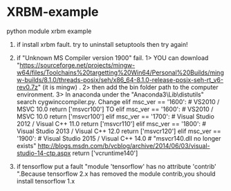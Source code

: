 # XRBM-example
python module xrbm example


1. if install xrbm fault. try to uninstall setuptools then try again!
2. if "Unknown MS Compiler version 1900" fail. 
  1> YOU can download "https://sourceforge.net/projects/mingw-w64/files/Toolchains%20targetting%20Win64/Personal%20Builds/mingw-builds/8.1.0/threads-posix/seh/x86_64-8.1.0-release-posix-seh-rt_v6-rev0.7z" (it is mingw) .
  2> then add the bin folder path to the computer environment.
  3> In anaconda under the "Anaconda3\Lib\distutils" search cygwinccompiler.py. Change 
        elif msc_ver == '1600':
        # VS2010 / MSVC 10.0
          return ['msvcr100']
    TO
        elif msc_ver == '1600':
            # VS2010 / MSVC 10.0
            return ['msvcr100']
        elif msc_ver == '1700':
            # Visual Studio 2012 / Visual C++ 11.0
            return ['msvcr110']
        elif msc_ver == '1800':
            # Visual Studio 2013 / Visual C++ 12.0
            return ['msvcr120']
        elif msc_ver == '1900':
            # Visual Studio 2015 / Visual C++ 14.0
            # "msvcr140.dll no longer exists" http://blogs.msdn.com/b/vcblog/archive/2014/06/03/visual-studio-14-ctp.aspx
            return ['vcruntime140']
            
    
    
3. if tensorflow put a fault "module 'tensorflow' has no attribute 'contrib' ".Because tensorflow 2.x has removed the module contrib,you should install tensorflow 1.x
          
